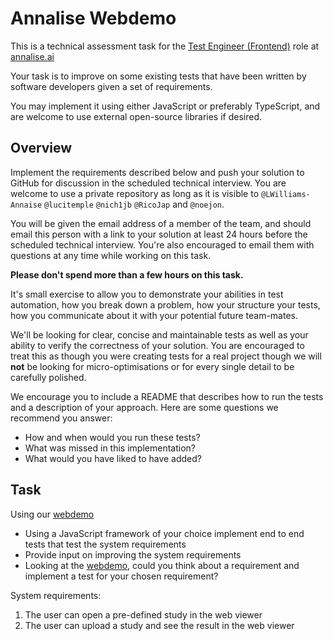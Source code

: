 # Annalise Webdemo

This is a technical assessment task for the [Test Engineer (Frontend)](https://jobs.lever.co/annalise/85329349-1c62-4f03-afda-1bd7ba3e5d4d) role at [annalise.ai](https://annalise.ai/)

Your task is to improve on some existing tests that have been written by software developers given a set of requirements.

You may implement it using either JavaScript or preferably TypeScript, and are welcome to use external open-source libraries if desired.

## Overview

Implement the requirements described below and push your solution to GitHub for discussion in the scheduled technical interview. You are welcome to use a private repository as long as it is visible to `@LWilliams-Annaise` `@lucitemple` `@nich1jb` `@RicoJap` and `@noejon`.

You will be given the email address of a member of the team, and should email this person with a link to your solution at least 24 hours before the scheduled technical interview. You're also encouraged to email them with questions at any time while working on this task.

**Please don't spend more than a few hours on this task.**

It's small exercise to allow you to demonstrate your abilities in test automation, how you break down a problem, how your structure your tests, how you communicate about it with your potential future team-mates.

We'll be looking for clear, concise and maintainable tests as well as your ability to verify the correctness of your solution. You are encouraged to treat this as though you were creating tests for a real project though we will **not** be looking for micro-optimisations or for every single detail to be carefully polished.

We encourage you to include a README that describes how to run the tests and a description of your approach. Here are some questions we recommend you answer:

* How and when would you run these tests?
* What was missed in this implementation?
* What would you have liked to have added?

## Task

Using our [webdemo](https://cxrdemo.annalise.ai/)

* Using a JavaScript framework of your choice implement end to end tests that test the system requirements
* Provide input on improving the system requirements
* Looking at the [webdemo](https://cxrdemo.annalise.ai/), could you think about a requirement and implement a test for your chosen requirement?

System requirements:

1. The user can open a pre-defined study in the web viewer
2. The user can upload a study and see the result in the web viewer
